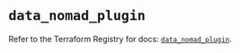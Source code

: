 # `data_nomad_plugin`

Refer to the Terraform Registry for docs: [`data_nomad_plugin`](https://registry.terraform.io/providers/hashicorp/nomad/2.1.1/docs/data-sources/plugin).

